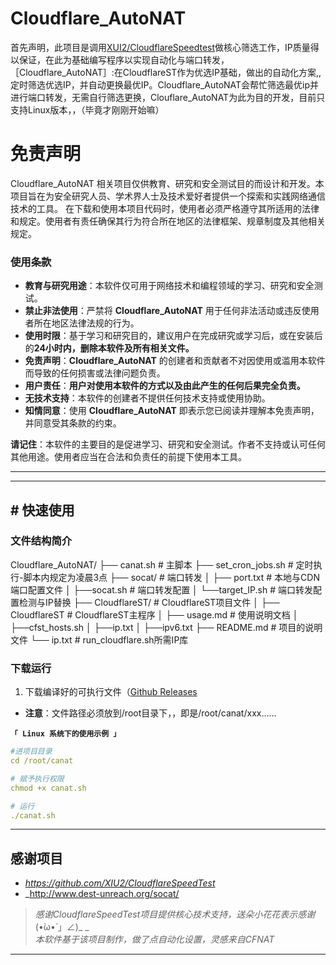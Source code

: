 # Cloudflare_AutoNAT
首先声明，此项目是调用[XUI2/CloudflareSpeedtest](https://github.com/XIU2/CloudflareSpeedTest)做核心筛选工作，IP质量得以保证，在此为基础编写程序以实现自动化与端口转发，
［Cloudflare_AutoNAT］:在CloudflareST作为优选IP基础，做出的自动化方案,,定时筛选优选IP，并自动更换最优IP。Cloudflare_AutoNAT会帮忙筛选最优ip并进行端口转发，无需自行筛选更换，Clouflare_AutoNAT为此为目的开发，目前只支持Linux版本，，（毕竟才刚刚开始嘛）


# 免责声明
Cloudflare_AutoNAT 相关项目仅供教育、研究和安全测试目的而设计和开发。本项目旨在为安全研究人员、学术界人士及技术爱好者提供一个探索和实践网络通信技术的工具。
在下载和使用本项目代码时，使用者必须严格遵守其所适用的法律和规定。使用者有责任确保其行为符合所在地区的法律框架、规章制度及其他相关规定。


### 使用条款

- **教育与研究用途**：本软件仅可用于网络技术和编程领域的学习、研究和安全测试。
- **禁止非法使用**：严禁将 **Cloudflare_AutoNAT** 用于任何非法活动或违反使用者所在地区法律法规的行为。
- **使用时限**：基于学习和研究目的，建议用户在完成研究或学习后，或在安装后的**24小时内，删除本软件及所有相关文件。**
- **免责声明**：**Cloudflare_AutoNAT** 的创建者和贡献者不对因使用或滥用本软件而导致的任何损害或法律问题负责。
- **用户责任**：**用户对使用本软件的方式以及由此产生的任何后果完全负责。**
- **无技术支持**：本软件的创建者不提供任何技术支持或使用协助。
- **知情同意**：使用 **Cloudflare_AutoNAT** 即表示您已阅读并理解本免责声明，并同意受其条款的约束。

**请记住**：本软件的主要目的是促进学习、研究和安全测试。作者不支持或认可任何其他用途。使用者应当在合法和负责任的前提下使用本工具。

---
****
## \# 快速使用

### 文件结构简介

Cloudflare_AutoNAT/
├── canat.sh # 主脚本
├── set_cron_jobs.sh # 定时执行-脚本内规定为凌晨3点
├── socat/ # 端口转发
│ ├── port.txt # 本地与CDN端口配置文件
│ ├──socat.sh # 端口转发配置
│ └──target_IP.sh # 端口转发配置检测与IP替换
├── CloudflareST/ # CloudflareST项目文件
│ ├── CloudflareST # CloudflareST主程序
│ ├── usage.md # 使用说明文档
│ ├──cfst_hosts.sh
│ ├──ip.txt
│ ├──ipv6.txt
├── README.md # 项目的说明文件
└── ip.txt # run_cloudflare.sh所需IP库


### 下载运行
1. 下载编译好的可执行文件（[Github Releases]([https://github.com/ASuzuhA/Cloudflare_AutoNAT/releases)
- **注意**：文件路径必须放到/root目录下，，即是/root/canat/xxx......

<summary><code><strong>「 Linux 系统下的使用示例 」</strong></code></summary>

``` yaml
#进项目目录
cd /root/canat

# 赋予执行权限
chmod +x canat.sh

# 运行
./canat.sh
```


****

## 感谢项目

- _https://github.com/XIU2/CloudflareSpeedTest_
- _http://www.dest-unreach.org/socat/
  
> _感谢CloudflareSpeedTest项目提供核心技术支持，送朵小花花表示感谢_(•̀ω•́ 」∠)_ _  
> _本软件基于该项目制作，做了点自动化设置，灵感来自CFNAT_
 
****
